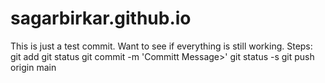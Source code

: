 # sagarbirkar.github.io
This is just a test commit. Want to see if everything is still working.
Steps:
git add <file name>
git status
git commit -m 'Committ Message>'
git status -s
git push origin main
<Enter username and password token in you github profile>

